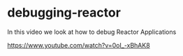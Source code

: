 # debugging-reactor
In this video we look at how to debug Reactor Applications

https://www.youtube.com/watch?v=0oI_-xBhAK8
